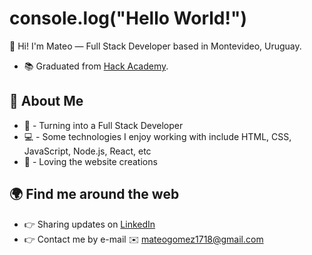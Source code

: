 # console.log("Hello World!")

👋 Hi! I'm Mateo — Full Stack Developer based in Montevideo, Uruguay.

- 📚 Graduated from [Hack Academy](https://ha.dev/).

## 🚀 About Me
- 💪 - Turning into a Full Stack Developer
- 💻 - Some technologies I enjoy working with include HTML, CSS, JavaScript, Node.js, React, etc
- 🎨 - Loving the website creations

## 🌍 Find me around the web 
- 👉 Sharing updates on [LinkedIn](https://www.linkedin.com/in/mateo-g%C3%B3mez-mello/)
- 👉 Contact me by e-mail ✉️ mateogomez1718@gmail.com

